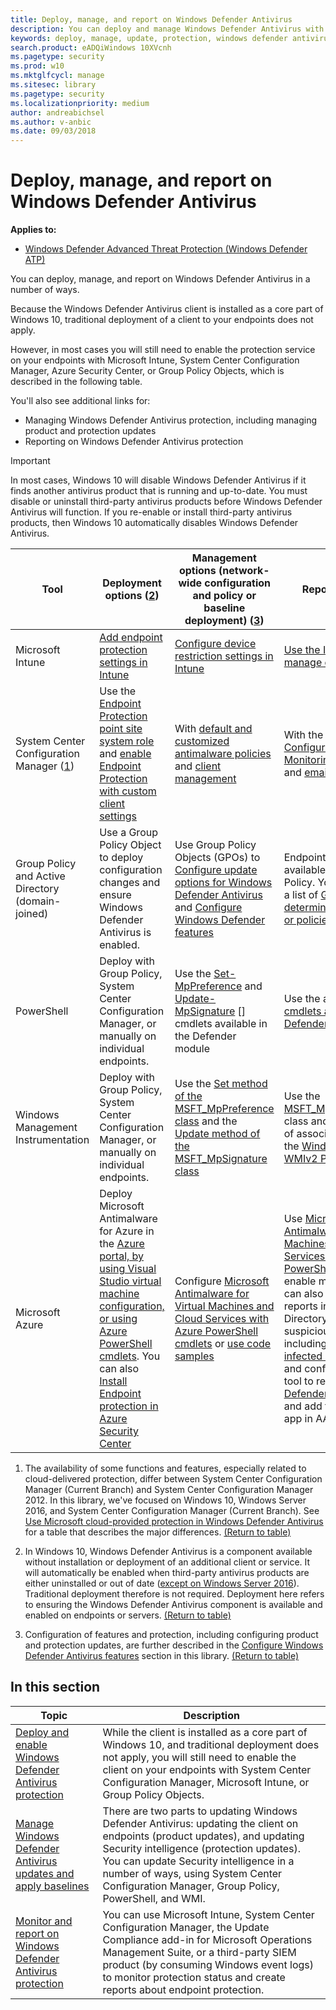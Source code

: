 ```yaml
---
title: Deploy, manage, and report on Windows Defender Antivirus
description: You can deploy and manage Windows Defender Antivirus with Intune, System Center Configuration Manager, Group Policy, PowerShell, or WMI
keywords: deploy, manage, update, protection, windows defender antivirus
search.product: eADQiWindows 10XVcnh
ms.pagetype: security
ms.prod: w10
ms.mktglfcycl: manage
ms.sitesec: library
ms.pagetype: security
ms.localizationpriority: medium
author: andreabichsel
ms.author: v-anbic
ms.date: 09/03/2018
---
```


# Deploy, manage, and report on Windows Defender Antivirus

**Applies to:**

- [Windows Defender Advanced Threat Protection (Windows Defender ATP)](https://go.microsoft.com/fwlink/p/?linkid=2069559)

You can deploy, manage, and report on Windows Defender Antivirus in a number of ways.

Because the Windows Defender Antivirus client is installed as a core part of Windows 10, traditional deployment of a client to your endpoints does not apply.

However, in most cases you will still need to enable the protection service on your endpoints with Microsoft Intune, System Center Configuration Manager, Azure Security Center, or Group Policy Objects, which is described in the following table.

You'll also see additional links for:

- Managing Windows Defender Antivirus protection, including managing product and protection updates
- Reporting on Windows Defender Antivirus protection

> [!IMPORTANT]
> In most cases, Windows 10 will disable Windows Defender Antivirus if it finds another antivirus product that is running and up-to-date. You must disable or uninstall third-party antivirus products before Windows Defender Antivirus will function. If you re-enable or install third-party antivirus products, then Windows 10 automatically disables Windows Defender Antivirus.

Tool|Deployment options (<a href="#fn2" id="ref2">2</a>)|Management options (network-wide configuration and policy or baseline deployment) ([3](#fn3))|Reporting options  
---|---|---|---  
Microsoft Intune|[Add endpoint protection settings in Intune](https://docs.microsoft.com/intune/endpoint-protection-configure)|[Configure device restriction settings in Intune](https://docs.microsoft.com/intune/device-restrictions-configure)| [Use the Intune console to manage devices](https://docs.microsoft.com/intune/device-management)  
System Center Configuration Manager ([1](#fn1))|Use the [Endpoint Protection point site system role][] and [enable Endpoint Protection with custom client settings][]|With [default and customized antimalware policies][] and [client management][]|With the default [Configuration Manager Monitoring workspace][] and [email alerts][]  
Group Policy and Active Directory (domain-joined)|Use a Group Policy Object to deploy configuration changes and ensure Windows Defender Antivirus is enabled.|Use Group Policy Objects (GPOs) to [Configure update options for Windows Defender Antivirus][] and [Configure Windows Defender features][]|Endpoint reporting is not available with Group Policy. You can generate a list of [Group Policies to determine if any settings or policies are not applied][]
PowerShell|Deploy with Group Policy, System Center Configuration Manager, or manually on individual endpoints.|Use the [Set-MpPreference][] and [Update-MpSignature] [] cmdlets available in the Defender module|Use the appropriate [Get- cmdlets available in the Defender module][]
Windows Management Instrumentation|Deploy with Group Policy, System Center Configuration Manager, or manually on individual endpoints.|Use the [Set method of the MSFT_MpPreference class][] and the [Update method of the MSFT_MpSignature class][]|Use the [MSFT_MpComputerStatus][] class and the get method of associated classes in the [Windows Defender WMIv2 Provider][]
Microsoft Azure|Deploy Microsoft Antimalware for Azure in the [Azure portal, by using Visual Studio virtual machine configuration, or using Azure PowerShell cmdlets](https://docs.microsoft.com/azure/security/azure-security-antimalware#antimalware-deployment-scenarios). You can also [Install Endpoint protection in Azure Security Center](https://docs.microsoft.com/azure/security-center/security-center-install-endpoint-protection)|Configure [Microsoft Antimalware for Virtual Machines and Cloud Services with Azure PowerShell cmdlets](https://docs.microsoft.com/powershell/servicemanagement/azure.antimalware/v3.4.0/azure.antimalware) or [use code samples](https://gallery.technet.microsoft.com/Antimalware-For-Azure-5ce70efe)|Use [Microsoft Antimalware for Virtual Machines and Cloud Services with Azure PowerShell cmdlets](https://docs.microsoft.com/powershell/servicemanagement/azure.antimalware/v3.4.0/azure.antimalware) to enable monitoring. You can also review usage reports in Azure Active Directory to determine suspicious activity, including the [Possibly infected devices][] report and configure an SIEM tool to report on [Windows Defender Antivirus events][] and add that tool as an app in AAD.

1. <span id="fn1" />The availability of some functions and features, especially related to cloud-delivered protection, differ between System Center Configuration Manager (Current Branch) and System Center Configuration Manager 2012. In this library, we've focused on Windows 10, Windows Server 2016, and System Center Configuration Manager (Current Branch). See [Use Microsoft cloud-provided protection in Windows Defender Antivirus](utilize-microsoft-cloud-protection-windows-defender-antivirus.md) for a table that describes the major differences. [(Return to table)](#ref2)
  
2.	<span id="fn2" />In Windows 10, Windows Defender Antivirus is a component available without installation or deployment of an additional client or service. It will automatically be enabled when third-party antivirus products are either uninstalled or out of date ([except on Windows Server 2016](windows-defender-antivirus-on-windows-server-2016.md)). Traditional deployment therefore is not required. Deployment here refers to ensuring the Windows Defender Antivirus component is available and enabled on endpoints or servers. [(Return to table)](#ref2)

3. <span id="fn3" />Configuration of features and protection, including configuring product and protection updates, are further described in the [Configure Windows Defender Antivirus features](configure-notifications-windows-defender-antivirus.md) section in this library. [(Return to table)](#ref2)

[Endpoint Protection point site system role]: https://docs.microsoft.com/sccm/protect/deploy-use/endpoint-protection-site-role
[default and customized antimalware policies]:  https://docs.microsoft.com/sccm/protect/deploy-use/endpoint-antimalware-policies
[client management]:  https://docs.microsoft.com/sccm/core/clients/manage/manage-clients
[enable Endpoint Protection with custom client settings]:  https://docs.microsoft.com/sccm/protect/deploy-use/endpoint-protection-configure-client
[Configuration Manager Monitoring workspace]:  https://docs.microsoft.com/sccm/protect/deploy-use/monitor-endpoint-protection 
[email alerts]:  https://docs.microsoft.com/sccm/protect/deploy-use/endpoint-configure-alerts
[Deploy the Microsoft Intune client to endpoints]: https://docs.microsoft.com/intune/deploy-use/help-secure-windows-pcs-with-endpoint-protection-for-microsoft-intune
[custom Intune policy]:  https://docs.microsoft.com/intune/deploy-use/help-secure-windows-pcs-with-endpoint-protection-for-microsoft-intune#configure-microsoft-intune-endpoint-protection
 [custom Intune policy]:  https://docs.microsoft.com/intune/deploy-use/help-secure-windows-pcs-with-endpoint-protection-for-microsoft-intune#configure-microsoft-intune-endpoint-protection 
[manage tasks]: https://docs.microsoft.com/intune/deploy-use/help-secure-windows-pcs-with-endpoint-protection-for-microsoft-intune#choose-management-tasks-for-endpoint-protection
[Monitor endpoint protection in the Microsoft Intune administration console]: https://docs.microsoft.com/intune/deploy-use/help-secure-windows-pcs-with-endpoint-protection-for-microsoft-intune#monitor-endpoint-protection
[Set method of the MSFT_MpPreference class]:  https://msdn.microsoft.com/library/dn439474 
[Update method of the MSFT_MpSignature class]:  https://msdn.microsoft.com/library/dn439474
[MSFT_MpComputerStatus]:  https://msdn.microsoft.com/library/dn455321 
[Windows Defender WMIv2 Provider]: https://msdn.microsoft.com/library/dn439477
[Set-MpPreference]:  https://technet.microsoft.com/itpro/powershell/windows/defender/set-mppreference.md
[Update-MpSignature]: https://technet.microsoft.com/itpro/powershell/windows/defender/update-mpsignature
[Get- cmdlets available in the Defender module]: https://technet.microsoft.com/itpro/powershell/windows/defender/index
[Configure update options for Windows Defender Antivirus]: manage-updates-baselines-windows-defender-antivirus.md
[Configure Windows Defender features]: configure-windows-defender-antivirus-features.md
[Group Policies to determine if any settings or policies are not applied]: https://technet.microsoft.com/library/cc771389.aspx
[Possibly infected devices]: https://docs.microsoft.com/azure/active-directory/active-directory-reporting-sign-ins-from-possibly-infected-devices
[Windows Defender Antivirus events]: troubleshoot-windows-defender-antivirus.md

## In this section

Topic | Description
---|---
[Deploy and enable Windows Defender Antivirus protection](deploy-windows-defender-antivirus.md) | While the client is installed as a core part of Windows 10, and traditional deployment does not apply, you will still need to enable the client on your endpoints with System Center Configuration Manager, Microsoft Intune, or Group Policy Objects.
[Manage Windows Defender Antivirus updates and apply baselines](manage-updates-baselines-windows-defender-antivirus.md) | There are two parts to updating Windows Defender Antivirus: updating the client on endpoints (product updates), and updating Security intelligence (protection updates). You can update Security intelligence in a number of ways, using System Center Configuration Manager, Group Policy, PowerShell, and WMI.
[Monitor and report on Windows Defender Antivirus protection](report-monitor-windows-defender-antivirus.md) | You can use Microsoft Intune, System Center Configuration Manager, the Update Compliance add-in for Microsoft Operations Management Suite, or a third-party SIEM product (by consuming Windows event logs) to monitor protection status and create reports about endpoint protection.
